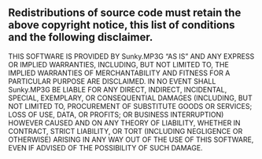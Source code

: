 ## Redistributions of source code must retain the above copyright notice, this list of conditions and the following disclaimer.
THIS SOFTWARE IS PROVIDED BY Sunky.MP3G “AS IS” AND ANY EXPRESS OR IMPLIED WARRANTIES, INCLUDING, BUT NOT LIMITED TO, THE IMPLIED WARRANTIES OF MERCHANTABILITY AND FITNESS FOR A PARTICULAR PURPOSE ARE DISCLAIMED. IN NO EVENT SHALL Sunky.MP3G BE LIABLE FOR ANY DIRECT, INDIRECT, INCIDENTAL, SPECIAL, EXEMPLARY, OR CONSEQUENTIAL DAMAGES (INCLUDING, BUT NOT LIMITED TO, PROCUREMENT OF SUBSTITUTE GOODS OR SERVICES; LOSS OF USE, DATA, OR PROFITS; OR BUSINESS INTERRUPTION) HOWEVER CAUSED AND ON ANY THEORY OF LIABILITY, WHETHER IN CONTRACT, STRICT LIABILITY, OR TORT (INCLUDING NEGLIGENCE OR OTHERWISE) ARISING IN ANY WAY OUT OF THE USE OF THIS SOFTWARE, EVEN IF ADVISED OF THE POSSIBILITY OF SUCH DAMAGE.
